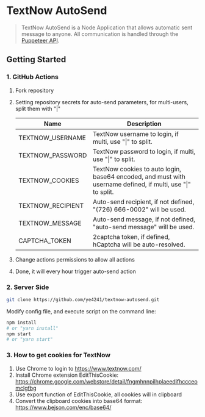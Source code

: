 # TextNow AutoSend

> TextNow AutoSend is a Node Application that allows automatic sent message to anyone. All communication is handled through the [Puppeteer API](https://github.com/puppeteer/puppeteer/blob/v2.1.1/docs/api.md).

## Getting Started

### 1. GitHub Actions

1. Fork repository

2. Setting repository secrets for auto-send parameters, for multi-users, split them with "|"

    | Name              | Description                                                  |
    | ----------------- | ------------------------------------------------------------ |
    | TEXTNOW_USERNAME  | TextNow username to login, if multi, use "\|" to split.      |
    | TEXTNOW_PASSWORD  | TextNow password to login, if multi, use "\|" to split.      |
    | TEXTNOW_COOKIES   | TextNow cookies to auto login, base64 encoded, and must with username defined, if multi, use "\|" to split. |
    | TEXTNOW_RECIPIENT | Auto-send recipient, if not defined, "(726) 666-0002" will be used. |
    | TEXTNOW_MESSAGE   | Auto-send message, if not defined, "auto-send message" will be used. |
    | CAPTCHA_TOKEN     | 2captcha token, if defined, hCaptcha will be auto-resolved.  |

3. Change actions permissions to allow all actions

4. Done, it will every hour trigger auto-send action

### 2. Server Side

```bash
git clone https://github.com/ye4241/textnow-autosend.git
```

Modify config file, and execute script on the command line:

```bash
npm install
# or "yarn install"
npm start
# or "yarn start"
```

### 3. How to get cookies for TextNow
1. Use Chrome to login to https://www.textnow.com/
2. Install Chrome extension EditThisCookie: https://chrome.google.com/webstore/detail/fngmhnnpilhplaeedifhccceomclgfbg
3. Use export function of EditThisCookie, all cookies will in clipboard
4. Convert the clipboard cookies into base64 format: https://www.bejson.com/enc/base64/
